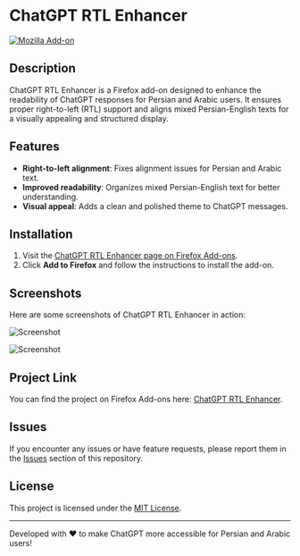 # ChatGPT RTL Enhancer

[![Mozilla Add-on](https://img.shields.io/amo/v/chatgpt-rtl-enhancer)](https://addons.mozilla.org/en-US/firefox/addon/chatgpt-rtl-enhancer/)

## Description

ChatGPT RTL Enhancer is a Firefox add-on designed to enhance the readability of ChatGPT responses for Persian and Arabic users. It ensures proper right-to-left (RTL) support and aligns mixed Persian-English texts for a visually appealing and structured display.

## Features

- **Right-to-left alignment**: Fixes alignment issues for Persian and Arabic text.
- **Improved readability**: Organizes mixed Persian-English text for better understanding.
- **Visual appeal**: Adds a clean and polished theme to ChatGPT messages.

## Installation

1. Visit the [ChatGPT RTL Enhancer page on Firefox Add-ons](https://addons.mozilla.org/en-US/firefox/addon/chatgpt-rtl-enhancer/).
2. Click **Add to Firefox** and follow the instructions to install the add-on.

## Screenshots

Here are some screenshots of ChatGPT RTL Enhancer in action:

![Screenshot](main/screenshot1.PNG)

![Screenshot](main/screenshot2.png)

## Project Link

You can find the project on Firefox Add-ons here: [ChatGPT RTL Enhancer](https://addons.mozilla.org/en-US/firefox/addon/chatgpt-rtl-enhancer/).

## Issues

If you encounter any issues or have feature requests, please report them in the [Issues](https://github.com/your-username/chatgpt-rtl-enhancer/issues) section of this repository.

## License

This project is licensed under the [MIT License](LICENSE).

---

Developed with ❤️ to make ChatGPT more accessible for Persian and Arabic users!
